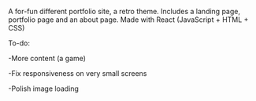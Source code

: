 A for-fun different portfolio site, a retro theme.
Includes a landing page, portfolio page and an about page.
Made with React (JavaScript + HTML + CSS)

To-do:

-More content (a game)

-Fix responsiveness on very small screens

-Polish image loading
